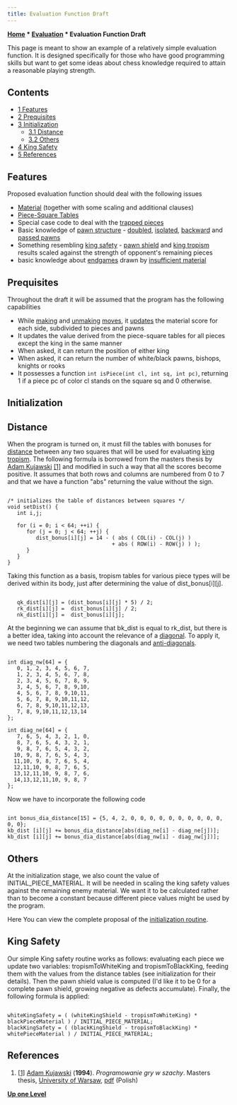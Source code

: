 ```yaml
---
title: Evaluation Function Draft
---
```

**[Home](Home "Home") * [Evaluation](Evaluation "Evaluation") * Evaluation Function Draft**

This page is meant to show an example of a relatively simple evaluation function. It is designed specifically for those who have good programming skills but want to get some ideas about chess knowledge required to attain a reasonable playing strength.

## Contents

- [1 Features](#features)
- [2 Prequisites](#prequisites)
- [3 Initialization](#initialization)
  - [3.1 Distance](#distance)
  - [3.2 Others](#others)
- [4 King Safety](#king-safety)
- [5 References](#references)

## Features

Proposed evaluation function should deal with the following issues

- [Material](Material "Material") (together with some scaling and additional clauses)
- [Piece-Square Tables](Piece-Square_Tables "Piece-Square Tables")
- Special case code to deal with the [trapped pieces](Trapped_Pieces "Trapped Pieces")
- Basic knowledge of [pawn structure](Pawn_Structure "Pawn Structure") - [doubled](Doubled_Pawn "Doubled Pawn"), [isolated](Isolated_Pawn "Isolated Pawn"), [backward](Backward_Pawn "Backward Pawn") and [passed pawns](Passed_Pawn "Passed Pawn")
- Something resembling [king safety](King_Safety "King Safety") - [pawn shield](King_Safety#PawnShield "King Safety") and [king tropism](King_Safety#KingTropism "King Safety") results scaled against the strength of opponent's remaining pieces
- basic knowledge about [endgames](Endgame "Endgame") drawn by [insufficient material](Material#InsufficientMaterial "Material")

## Prequisites

Throughout the draft it will be assumed that the program has the following capabilities

- While [making](Make_Move "Make Move") and [unmaking](Unmake_Move "Unmake Move") [moves](Moves "Moves"), it [updates](Incremental_Updates "Incremental Updates") the material score for each side, subdivided to pieces and pawns
- It updates the value derived from the piece-square tables for all pieces except the king in the same manner
- When asked, it can return the position of either king
- When asked, it can return the number of white/black pawns, bishops, knights or rooks
- It possesses a function `int isPiece(int cl, int sq, int pc)`, returning 1 if a piece pc of color cl stands on the square sq and 0 otherwise.

## Initialization

## Distance

When the program is turned on, it must fill the tables with bonuses for [distance](Distance "Distance") between any two squares that will be used for evaluating [king tropism](King_Safety#KingTropism "King Safety"). The following formula is borrowed from the masters thesis by [Adam Kujawski](Adam_Kujawski "Adam Kujawski") <a id="cite-note-1" href="#cite-ref-1">[1]</a> and modified in such a way that all the scores become positive. It assumes that both rows and columns are numbered from 0 to 7 and that we have a function "abs" returning the value without the sign.

```

/* initializes the table of distances between squares */
void setDist() {
   int i,j;

   for (i = 0; i < 64; ++i) {
      for (j = 0; j < 64; ++j) {
         dist_bonus[i][j] = 14 - ( abs ( COL(i) - COL(j) )
                                 + abs ( ROW(i) - ROW(j) ) );
      }
   }
}

```

Taking this function as a basis, tropism tables for various piece types will be derived within its body, just after determining the value of dist_bonus\[i\]\[j\].

```

   qk_dist[i][j] = (dist_bonus[i][j] * 5) / 2;
   rk_dist[i][j] =  dist_bonus[i][j] / 2;
   nk_dist[i][j] =  dist_bonus[i][j];

```

At the beginning we can assume that bk_dist is equal to rk_dist, but there is a better idea, taking into account the relevance of a [diagonal](Diagonals "Diagonals"). To apply it, we need two tables numbering the diagonals and [anti-diagonals](Anti-Diagonals "Anti-Diagonals").

```

int diag_nw[64] = {
   0, 1, 2, 3, 4, 5, 6, 7,
   1, 2, 3, 4, 5, 6, 7, 8,
   2, 3, 4, 5, 6, 7, 8, 9,
   3, 4, 5, 6, 7, 8, 9,10,
   4, 5, 6, 7, 8, 9,10,11,
   5, 6, 7, 8, 9,10,11,12,
   6, 7, 8, 9,10,11,12,13,
   7, 8, 9,10,11,12,13,14
};

int diag_ne[64] = {
   7, 6, 5, 4, 3, 2, 1, 0,
   8, 7, 6, 5, 4, 3, 2, 1,
   9, 8, 7, 6, 5, 4, 3, 2,
  10, 9, 8, 7, 6, 5, 4, 3,
  11,10, 9, 8, 7, 6, 5, 4,
  12,11,10, 9, 8, 7, 6, 5,
  13,12,11,10, 9, 8, 7, 6,
  14,13,12,11,10, 9, 8, 7
};

```

Now we have to incorporate the following code

```

int bonus_dia_distance[15] = {5, 4, 2, 0, 0, 0, 0, 0, 0, 0, 0, 0, 0, 0, 0};
kb_dist [i][j] += bonus_dia_distance[abs(diag_ne[i] - diag_ne[j])];
kb_dist [i][j] += bonus_dia_distance[abs(diag_nw[i] - diag_nw[j])];

```

## Others

At the initialization stage, we also count the value of INITIAL_PIECE_MATERIAL. It will be needed in scaling the king safety values against the remaining enemy material. We want it to be calculated rather than to become a constant because different piece values might be used by the program.

Here You can view the complete proposal of the [initialization routine](Initialization_Routine "Initialization Routine").

## King Safety

Our simple King safety routine works as follows: evaluating each piece we update two variables: tropismToWhiteKing and tropismToBlackKing, feeding them with the values from the distance tables (see initialization for their details). Then the pawn shield value is computed (I'd like it to be 0 for a complete pawn shield, growing negative as defects accumulate). Finally, the following formula is applied:

```

whiteKingSafety = ( (whiteKingShield - tropismToWhiteKing) * blackPieceMaterial ) / INITIAL_PIECE_MATERIAL;
blackKingSafety = ( (blackKingShield - tropismToBlackKing) * whitePieceMaterial ) / INITIAL_PIECE_MATERIAL;

```

## References

1. <a id="cite-ref-1" href="#cite-note-1">[1]</a> [Adam Kujawski](Adam_Kujawski "Adam Kujawski") (**1994**). *Programowanie gry w szachy*. Masters thesis, [University of Warsaw](University_of_Warsaw "University of Warsaw"), [pdf](http://mkarasinski.pl/_cms/files/Adam%20Kujawski%20szachy.pdf) (Polish)

**[Up one Level](Evaluation "Evaluation")**

